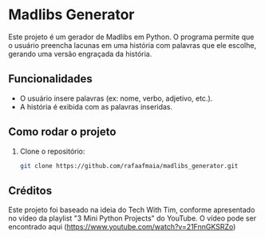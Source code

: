# Madlibs Generator

Este projeto é um gerador de Madlibs em Python. O programa permite que o usuário preencha lacunas em uma história com palavras que ele escolhe, gerando uma versão engraçada da história.

## Funcionalidades

- O usuário insere palavras (ex: nome, verbo, adjetivo, etc.).
- A história é exibida com as palavras inseridas.

## Como rodar o projeto

1. Clone o repositório:
   ```bash
   git clone https://github.com/rafaafmaia/madlibs_generator.git

## Créditos
Este projeto foi baseado na ideia do Tech With Tim, conforme apresentado no vídeo da playlist "3 Mini Python Projects" do YouTube. O vídeo pode ser encontrado aqui (https://www.youtube.com/watch?v=21FnnGKSRZo)
